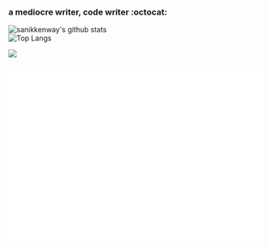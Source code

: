 ### a mediocre writer, code writer :octocat:

![sanikkenway's github stats](https://github-readme-stats.vercel.app/api?username=sanikkenway&count_private=true&show_icons=true&&theme=bear&include_all_commits=true)   
![Top Langs](https://github-readme-stats.vercel.app/api/top-langs/?username=sanikkenway&layout=compact&theme=bear)

![](https://komarev.com/ghpvc/?username=sanikkenway&color=dc143c&style=plastic&label=Reputations)

![Metrics](/github-metrics.svg)

<!--
**sanikkenway/sanikkenway** is a ✨ _special_ ✨ repository because its `README.md` (this file) appears on your GitHub profile.

Here are some ideas to get you started:

- 🔭 I’m currently working on ...
- 🌱 I’m currently learning ...
- 👯 I’m looking to collaborate on ...
- 🤔 I’m looking for help with ...
- 💬 Ask me about ...
- 📫 How to reach me: ...
- 😄 Pronouns: ...
- ⚡ Fun fact: ...
-->
